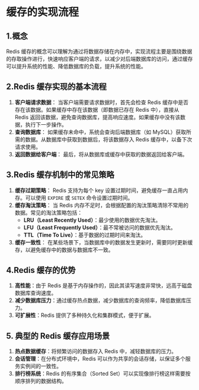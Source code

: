 # 缓存的实现流程

## 1.概念

Redis 缓存的概念可以理解为通过将数据存储在内存中，实现流程主要是围绕数据的存取操作进行，快速响应客户端的请求，以减少对后端数据库的访问，通过缓存可以提升系统的性能、降低数据库的负载，提升系统的性能。

## 2.Redis 缓存实现的基本流程

1. **客户端请求数据**： 当客户端需要请求数据时，首先会检查 Redis 缓存中是否存在该数据。如果缓存中存在该数据（即数据已存在 Redis 中），直接从 Redis 返回该数据，避免查询数据库，提高响应速度。如果缓存中没有该数据，执行下一步操作。
2. **查询数据库**： 如果缓存未命中，系统会查询后端数据库（如 MySQL）获取所需的数据。从数据库中获取到数据后，将该数据存入 Redis 缓存中，以备下次请求使用。
3. **返回数据给客户端**： 最后，将从数据库或缓存中获取的数据返回给客户端。

## 3.Redis 缓存机制中的常见策略

1. **缓存过期策略**： Redis 支持为每个 key 设置过期时间，避免缓存一直占用内存。可以使用 `EXPIRE` 或 `SETEX` 命令设置过期时间。
2. **缓存淘汰策略**： 当 Redis 内存不足时，会根据配置的淘汰策略清除不常用的数据。常见的淘汰策略包括：
   - **LRU（Least Recently Used）**：最少使用的数据优先淘汰。
   - **LFU（Least Frequently Used）**：最不常被访问的数据优先淘汰。
   - **TTL（Time To Live）**：基于数据的过期时间来淘汰。
3. **缓存一致性**： 在某些场景下，当数据库中的数据发生更新时，需要同时更新缓存，以避免缓存中的数据与数据库不一致。

## 4.Redis 缓存的优势

1. **高性能**：由于 Redis 是基于内存操作的，因此其读写速度非常快，远高于磁盘数据库查询速度。
2. **减少数据库压力**：通过缓存热点数据，减少数据库的查询频率，降低数据库压力。
3. **可扩展性**：Redis 提供了多种持久化和集群模式，便于扩展。

## 5. 典型的 Redis 缓存应用场景

1. **热点数据缓存**：将频繁访问的数据存入 Redis 中，减轻数据库的压力。
2. **会话管理**：在分布式环境中，Redis 可以作为共享的会话存储，以保证多个服务实例间的一致性。
3. **排行榜系统**：Redis 的有序集合（Sorted Set）可以实现像排行榜这样需要按顺序排列的数据结构。

